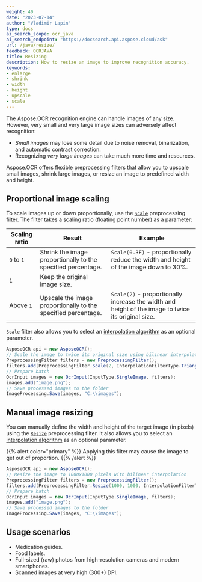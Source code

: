```yaml
---
weight: 40
date: "2023-07-14"
author: "Vladimir Lapin"
type: docs
ai_search_scope: ocr_java
ai_search_endpoint: "https://docsearch.api.aspose.cloud/ask"
url: /java/resize/
feedback: OCRJAVA
title: Resizing 
description: How to resize an image to improve recognition accuracy.
keywords:
- enlarge
- shrink
- width
- height
- upscale
- scale
---
```


The Aspose.OCR recognition engine can handle images of any size. However, very small and very large image sizes can adversely affect recognition:

- _Small images_ may lose some detail due to noise removal, binarization, and automatic contrast correction.
- Recognizing _very large images_ can take much more time and resources.

Aspose.OCR offers flexible preprocessing filters that allow you to upscale small images, shrink large images, or resize an image to predefined width and height.

## Proportional image scaling

To scale images up or down proportionally, use the [`Scale`](https://reference.aspose.com/ocr/java/com.aspose.ocr/PreprocessingFilter#Scale-float-) preprocessing filter. The filter takes a scaling ratio (floating point number) as a parameter:

Scaling ratio | Result | Example
------------- | ------ | -------
`0` to `1`    | Shrink the image proportionally to the specified percentage. | `Scale(0.3F)` - proportionally reduce the width and height of the image down to 30%.
`1`           | Keep the original image size. | 
Above `1`     | Upscale the image proportionally to the specified percentage. | `Scale(2)` - proportionally increase the width and height of the image to twice its original size.

`Scale` filter also allows you to select an [interpolation algorithm](https://reference.aspose.com/ocr/java/com.aspose.ocr/InterpolationFilterType) as an optional parameter.

```java
AsposeOCR api = new AsposeOCR();
// Scale the image to twice its original size using bilinear interpolation
PreprocessingFilter filters = new PreprocessingFilter();
filters.add(PreprocessingFilter.Scale(2, InterpolationFilterType.Triangle));
// Prepare batch
OcrInput images = new OcrInput(InputType.SingleImage, filters);
images.add("image.png");
// Save processed images to the folder
ImageProcessing.Save(images, "C:\\images");
```

## Manual image resizing

You can manually define the width and height of the target image (in pixels) using the [`Resize`](https://reference.aspose.com/ocr/java/com.aspose.ocr/PreprocessingFilter#Resize-int-int-) preprocessing filter. It also allows you to select an [interpolation algorithm](https://reference.aspose.com/ocr/java/com.aspose.ocr/InterpolationFilterType) as an optional parameter.

{{% alert color="primary" %}}
Applying this filter may cause the image to get out of proportion.
{{% /alert %}}

```java
AsposeOCR api = new AsposeOCR();
// Resize the image to 1000x1000 pixels with bilinear interpolation
PreprocessingFilter filters = new PreprocessingFilter();
filters.add(PreprocessingFilter.Resize(1000, 1000, InterpolationFilterType.Triangle));
// Prepare batch
OcrInput images = new OcrInput(InputType.SingleImage, filters);
images.add("image.png");
// Save processed images to the folder
ImageProcessing.Save(images, "C:\\images");
```

## Usage scenarios 

- Medication guides.
- Food labels.
- Full-sized (raw) photos from high-resolution cameras and modern smartphones.
- Scanned images at very high (300+) DPI.
